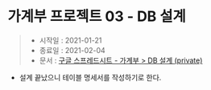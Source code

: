 # 가계부 프로젝트 03 - DB 설계
> - 시작일 : 2021-01-21
> - 종료일 : 2021-02-04
> - 문서 : [구글 스프레드시트 - 가계부 > DB 설계 (private)](https://docs.google.com/spreadsheets/d/1GC01k48qrTuFcWCjH7qXxaZn1M1MybuokjeRFReIS-0/edit?usp=sharing)

- 설계 끝났으니 테이블 명세서를 작성하기로 한다.
